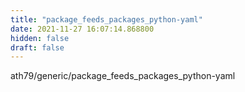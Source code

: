 ```yaml
---
title: "package_feeds_packages_python-yaml"
date: 2021-11-27 16:07:14.868800
hidden: false
draft: false
---
```


ath79/generic/package_feeds_packages_python-yaml

